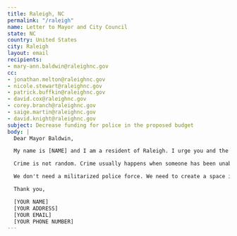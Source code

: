 ```yaml
---
title: Raleigh, NC
permalink: "/raleigh"
name: Letter to Mayor and City Council
state: NC
country: United States
city: Raleigh
layout: email
recipients:
- mary-ann.baldwin@raleighnc.gov
cc:
- jonathan.melton@raleighnc.gov
- nicole.stewart@raleighnc.gov
- patrick.buffkin@raleighnc.gov
- david.cox@raleighnc.gov
- corey.branch@raleighnc.gov
- saige.martin@raleighnc.gov
- david.knight@raleighnc.gov
subject: Decrease funding for police in the proposed budget
body: |
  Dear Mayor Baldwin,

  My name is [NAME] and I am a resident of Raleigh. I urge you and the rest of the city council to amend or deny the proposed budget for 2021. I would like to redirect money away from RPD and into social service programs that will benefit public health and our own communities, especially communities of color. The proposed budget for 2021 suggests that the largest fraction of the city’s budget should go to policing ($110,650,573), which is over 60% larger than even the second largest allocation of funds, fire ($67,687,901). If this is truly representative of the council’s thoughts on how funds should be allocated in a city in which over 6,000 of my neighbors (Raleigh + Wake County) are currently experiencing homelessness and in which nearly 100,000 of my neighbors (Raleigh + Wake County) are impoverished and at risk of becoming homeless (www.raleighrescue.org), I am ashamed to call Raleigh my home and I am ashamed to call you my elected officials.

  Crime is not random. Crime usually happens when someone has been unable to meet their basic needs through other means. So, to really "fight crime," we don't need more police officers - we need more jobs, more educational opportunities, more arts programs, more community centers, more mental health resources, as well as more of a say in how our own communities function. This is a long transition process but change starts with reallocating this funding!

  We don't need a militarized police force. We need to create a space in which more mental health service providers, social workers, victim/survivor advocates, religious leaders, neighbors, and friends - all of the people who really make up our community - can look out for one another. Mayor Baldwin, will you look out for me, and will you look out for us?

  Thank you,

  [YOUR NAME]
  [YOUR ADDRESS]
  [YOUR EMAIL]
  [YOUR PHONE NUMBER]
---
```


